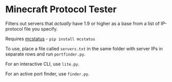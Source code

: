 # Minecraft Protocol Tester

Filters out servers that *actually* have 1.9 or higher as a base from a list of IP-protocol file you specify.

Requires [mcstatus](https://github.com/Dinnerbone/mcstatus) - `pip install mcstatus`

To use, place a file called `servers.txt` in the same folder with server IPs in separate rows and run `portfinder.py`.

For an interactive CLI, use `lite.py`.

For an active port finder, use `finder.py`.
